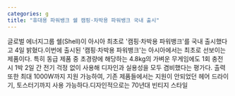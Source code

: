 ```yaml
---
categories: g
title: "휴대용 파워뱅크 쉘 캠핑·차박용 파워뱅크 국내 출시"
---
```

글로벌 에너지그룹 쉘(Shell)이 아시아 최초로 &#39;캠핑·차박용 파워뱅크&#39;를 국내 출시했다고 4일 밝혔다.이번에 출시된 &#39;캠핑·차박용 파워뱅크&#39;는 아시아에서는 최초로 선보이는 제품이다. 특히 동급 제품 중 초경량에 해당하는 4.8kg의 가벼운 무게임에도 1회 충전 시 1박 2일 간 전기 걱정 없이 사용해 디자인과 실용성을 모두 겸비했다는 평가다. 출력 또한 최대 1000W까지 지원 가능하여, 기존 제품들에서는 지원이 안되었던 헤어 드라이기, 토스터기까지 사용 가능하다.디자인적으로는 70년대 빈티지 스타일